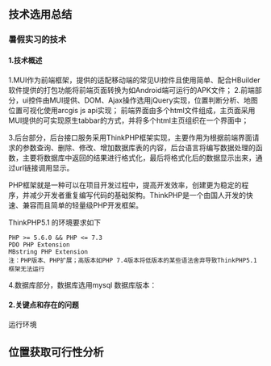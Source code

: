 <!--
 * @Author: your name
 * @Date: 2022-01-01 21:19:08
 * @LastEditTime: 2022-01-01 22:26:01
 * @LastEditors: Please set LastEditors
 * @Description: 打开koroFileHeader查看配置 进行设置: https://github.com/OBKoro1/koro1FileHeader/wiki/%E9%85%8D%E7%BD%AE
 * @FilePath: /graduation-project-master/doc/回顾分析.md
-->

## 技术选用总结
### 暑假实习的技术
#### 1.技术概述
1.MUI作为前端框架，提供的适配移动端的常见UI控件且使用简单、配合HBuilder软件提供的打包功能将前端页面转换为如Android端可运行的APK文件；
2.前端部分，ui控件由MUI提供、DOM、Ajax操作选用jQuery实现，位置判断分析、地图位置可视化使用arcgis js api实现；
前端界面由多个html文件组成，主页面采用MUI提供的可实现原生tabbar的方式，并将多个html主页组织在一个界面中；

3.后台部分，后台接口服务采用ThinkPHP框架实现，主要作用为根据前端界面请求的参数查询、删除、修改、增加数据库表的内容，后台语言将编写数据处理的函数，主要将数据库中返回的结果进行格式化，最后将格式化后的数据显示出来，通过url链接调用显示。

PHP框架就是一种可以在项目开发过程中，提高开发效率，创建更为稳定的程序，并减少开发者重复编写代码的基础架构。ThinkPHP是一个由国人开发的快速、兼容而且简单的轻量级PHP开发框架。

ThinkPHP5.1 的环境要求如下
```
PHP >= 5.6.0 && PHP <= 7.3
PDO PHP Extension
MBstring PHP Extension
注：PHP版本、PHP扩展；高版本如PHP 7.4版本将低版本的某些语法舍弃导致ThinkPHP5.1框架无法运行
```

4.数据库部分，数据库选用mysql
数据库版本：

#### 2.关键点和存在的问题
运行环境




## 位置获取可行性分析


